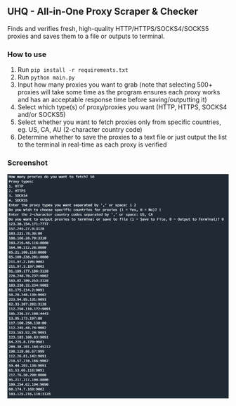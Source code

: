 ## UHQ - All-in-One Proxy Scraper & Checker
Finds and verifies fresh, high-quality HTTP/HTTPS/SOCKS4/SOCKS5 proxies and saves them to a file or outputs to terminal.

### How to use
1. Run `pip install -r requirements.txt`
2. Run `python main.py`
3. Input how many proxies you want to grab (note that selecting 500+ proxies will take some time as the program ensures each proxy works and has an acceptable response time before saving/outputting it)
4. Select which type(s) of proxy/proxies you want (HTTP, HTTPS, SOCKS4 and/or SOCKS5)
5. Select whether you want to fetch proxies only from specific countries, eg. US, CA, AU (2-character country code)
6. Determine whether to save the proxies to a text file or just output the list to the terminal in real-time as each proxy is verified

### Screenshot
![terminal-screenshot](screenshot.png)
